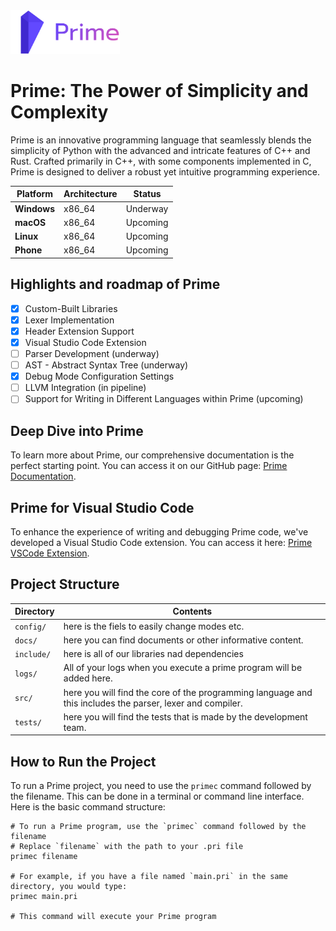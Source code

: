 <picture> 
  <source media="(prefers-color-scheme: dark)" srcset="./docs/prime_logo.png">
  <img src="./docs/prime_logo.png" alt="Prime logo" height="70"> 
</picture>

# Prime: The Power of Simplicity and Complexity

Prime is an innovative programming language that seamlessly blends the simplicity of Python with the advanced and intricate features of C++ and Rust. Crafted primarily in C++, with some components implemented in C, Prime is designed to deliver a robust yet intuitive programming experience.

| **Platform** | **Architecture** | **Status** |
| ------------ | ---------------- | ---------- |
| **Windows**  | x86_64           | Underway   |
| **macOS**    | x86_64           | Upcoming   |
| **Linux**    | x86_64           | Upcoming   |
| **Phone**    | x86_64           | Upcoming   |

## Highlights and roadmap of Prime

- [x] Custom-Built Libraries
- [x] Lexer Implementation
- [x] Header Extension Support
- [x] Visual Studio Code Extension
- [ ] Parser Development (underway)
- [ ] AST - Abstract Syntax Tree (underway)
- [X] Debug Mode Configuration Settings
- [ ] LLVM Integration (in pipeline)
- [ ] Support for Writing in Different Languages within Prime (upcoming)

## Deep Dive into Prime

To learn more about Prime, our comprehensive documentation is the perfect starting point. You can access it on our GitHub page: [Prime Documentation](https://github.com/3FriendsCo/primeLang).

## Prime for Visual Studio Code

To enhance the experience of writing and debugging Prime code, we've developed a Visual Studio Code extension. You can access it here: [Prime VSCode Extension](https://github.com/3FriendsCo/Prime-Extension).

## Project Structure

| Directory  | Contents                                                              |
| ---------- | --------------------------------------------------------------------- |
| `config/`  | here is the fiels to easily change modes etc.                         |
| `docs/`    | here you can find documents or other informative content.             |
| `include/` | here is all of our libraries nad dependencies                         |
| `logs/`    | All of your logs when you execute a prime program will be added here. |
| `src/`   | here you will find the core of the programming language and this includes the parser, lexer and compiler.    |
| `tests/`   | here you will find the tests that is made by the development team.    |

## How to Run the Project

To run a Prime project, you need to use the `primec` command followed by the filename. This can be done in a terminal or command line interface. Here is the basic command structure:

```shell
# To run a Prime program, use the `primec` command followed by the filename
# Replace `filename` with the path to your .pri file
primec filename

# For example, if you have a file named `main.pri` in the same directory, you would type:
primec main.pri

# This command will execute your Prime program

```
